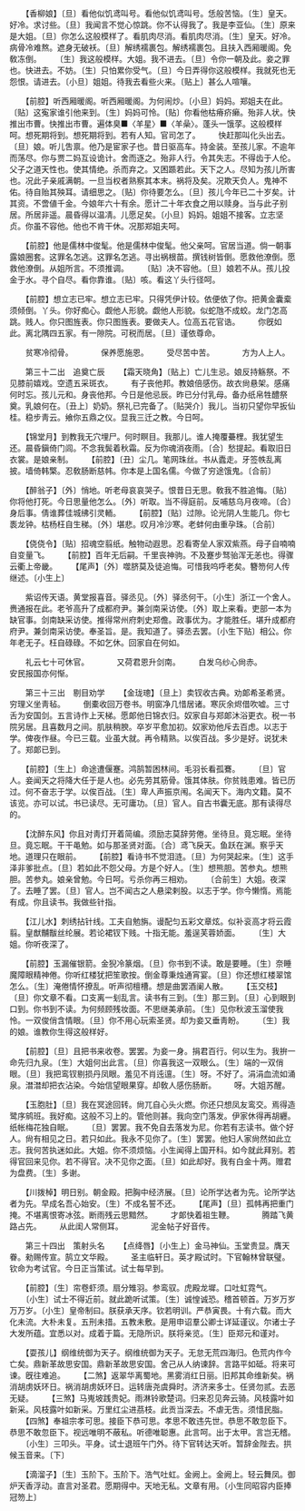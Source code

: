 <!-- { "loadSidebar": true } -->
　　【香柳娘】〔旦〕看他似饥鸢叫号。看他似饥鸢叫号。恁般苦恼。〔生〕皇天。好冷。求讨些。〔旦〕我闻言不觉心惊跳。你不认得我了。我是李亚仙。〔生〕原来是大姐。〔旦〕你怎么这般模样了。看肌肉尽消。看肌肉尽消。〔生〕皇天。好冷。病骨冷难熬。遮身无破袄。〔旦〕解绣襦裹包。解绣襦裹包。且扶入西厢暖阁。免敎冻倒。 
　　〔生〕我这般模样。大姐。我不进去。〔旦〕令你一朝及此。妾之罪也。快进去。不妨。〔生〕只怕累你受气。〔旦〕今日弄得你这般模样。我就死也无怨恨。请进去。〔小旦〕姐姐。待我去看些火来。〔贴上〕甚么人喧嚷。 

　　【前腔】听西厢暖阁。听西厢暖阁。为何闹炒。〔小旦〕妈妈。郑姐夫在此。〔贴〕这寃家谁引他来到。〔生〕妈妈可怜。〔贴〕你看他枯瘠疥癞。殆非人状。快推出市曹。快推出市曹。遍体臭■〈羊星〉■〈羊喿〉。蓬头一饿莩。这般模样呵。想死期将到。想死期将到。若有人知。官司怎了。 
　　快赶那叫化头出去。〔旦〕娘。听儿吿禀。他乃是宦家子也。昔日驱高车。持金装。至孩儿家。不逾年而荡尽。你与贾二妈互设诡计。舍而逐之。殆非人行。令其失志。不得齿于人伦。父子之道天性也。使其情绝。杀而弃之。又困踬若此。天下之人。尽知为孩儿所害也。况此子亲戚满朝。一旦当权者熟察其本末。祸将及矣。况欺天负人。鬼神不佑。待自贻其殃耳。请细思之。〔贴〕你待要怎么。〔旦〕孩儿今年已二十岁矣。计其资。不啻値千金。今娘年六十有余。愿计二十年衣食之用以赎身。当与此子别居。所居非遥。晨昏得以温凊。儿愿足矣。〔小旦〕妈妈。姐姐不接客。立志坚贞。你虽不容他。他也不肯干休。况那郑姐夫呵。 

　　【前腔】他是儒林中俊髦。他是儒林中俊髦。他父亲呵。官居当道。倘一朝事露娘圈套。这罪名怎逃。这罪名怎逃。寻出祸根苗。撰钱树皆倒。愿救他潦倒。愿救他潦倒。从姐所言。不须推调。 
　　〔贴〕决不容他。〔旦〕娘若不从。孩儿投金于水。寻个自尽。看你靠谁。〔贴〕咳。看这丫头行径呵。 

　　【前腔】想立志已牢。想立志已牢。只得凭伊计较。依便依了你。把黄金囊槖须倾倒。丫头。你好痴心。觑他人形貌。觑他人形貌。似蛇虺不成蛟。龙门怎高跳。贱人。你只图旌表。你只图旌表。要做夫人。位高五花官诰。 
　　你旣如此。离北隅四五家。有一隙院。可税而居。〔旦〕谨依尊命。 

　　贫寒冷彻骨。　　　　保养愿施恩。 
　　受尽苦中苦。　　　　方为人上人。 

　　第三十二出　追奠亡辰 
　　【霜天晓角】〔贴上〕亡儿生忌。娘反持觞祭。不见膝前嬉戏。空遗五采斑衣。 
　　有子丧他邦。教娘倍感伤。故衣尙悬架。感痛何时忘。孩儿元和。身丧他邦。今日是他忌辰。昨已分付乳母。备办纸帛牲醴祭奠。乳娘何在。〔丑上〕奶奶。祭礼已完备了。〔贴哭介〕我儿。当初只望你早扳仙桂。稳步靑云。飨你五鼎之仪。显我三迁之教。今日呵。 

　　【锦堂月】到教我无穴埋尸。何时瞑目。我那儿。谁人掩覆虆梩。我犹望生还。晨昏鎭倚门闾。不念我鬓着秋霜。反为你魂消夜雨。〔合〕愁提起。看取旧日衣裳。是娘亲制。 
　　【前腔】〔丑〕尘几。笔网珠丝。书从蠹走。牙签帙乱离披。墙倚韩檠。忍敎肠断慈帏。你本是上国名儒。今做了穷途饿鬼。〔合前〕 

　　【醉翁子】〔外〕悄地。听老母哀哀哭子。恨昔日无思。敎我不胜追悔。〔贴〕你将他打死。今日思量他怎么。〔外〕听取。当不得庭前。反哺慈乌月夜啼。〔合〕身后事。倩谁葬佳城绋引灵輀。 
　　【前腔】〔贴〕过隙。论光阴人生能几。你七袠龙钟。枯杨枉自生稊。〔外〕堪悲。叹月冷沙寒。老蚌何由重孕珠。〔合前〕 

　　【侥侥令】〔贴〕招魂空翦纸。触物动遐思。忍看寄垒人家双紫燕。母子自喃喃自变量飞。 
　　【前腔】百年无后嗣。千里丧神驹。不及蹇步驽骀浑无恙也。得骤云衢上帝畿。 
　　【尾声】〔外〕噬脐莫及徒追悔。可惜我呜呼老矣。簪笏何人传继述。〔小生上〕 

　　紫诏传天语。黄堂报喜音。驿丞见。〔外〕驿丞何干。〔小生〕浙江一个舍人。赉通报在此。老爷高升了成都府尹。兼剑南采访使。〔外〕取上来看。吏部一本为缺官事。剑南缺采访使。推得常州府刺史郑儋。政事优为。才能胜任。堪升成都府府尹。兼剑南采访使。奉圣旨。是。我知道了。驿丞去罢。〔小生下贴〕相公。你年老无子。枉自碌碌。不如乞休。回家自在何如。 

　　礼云七十可休官。　　　　又荷君恩升剑南。 
　　白发乌纱心尙赤。　　　　安民报国亦何惭。 

　　第三十三出　剔目劝学 
　　【金珑璁】〔旦上〕卖钗收古典。劝郞希圣希贤。穷理义坐靑毡。 
　　倒橐收回万卷书。明窗净几惜居诸。寒灰余烬借吹嘘。三寸舌为安国剑。五言诗作上天梯。愿郞他日锦衣归。奴家自与郑郞沐浴更衣。税一书院另居。且喜数月之间。肌肤稍腴。卒岁平愈加初。奴家劝他斥去百虑。以志于学。俾夜作昼。今已三载。业虽大就。再令精熟。以俟百战。多少是好。说犹未了。郑郞已到。 

　　【前腔】〔生上〕命途遭偃蹇。鸿鹄暂困林间。毛羽长看孤鶱。 
　　〔旦〕官人。妾闻天之将降大任于是人也。必先劳其筋骨。饿其体肤。你贫贱患难。皆已历过。何不奋志于学。以俟百战。〔生〕卑人声振京闱。名闻天下。海内文籍。莫不该览。亦可以试。书已读尽。无可庸功。〔旦〕官人。自古书囊无底。那有读得尽的。 

　　【沈醉东风】你且对靑灯开着简编。须励志莫辞劳倦。坐待旦。竟忘眠。坐待旦。竟忘眠。干干黾勉。如与那圣贤对面。〔合〕鸢飞戾天。鱼跃在渊。察乎天地。道理只在眼前。 
　　【前腔】看诗书不觉泪涟。〔旦〕为何哭起来。〔生〕这手泽非爹批点。〔旦〕若如此不怨父母。方是个好人。〔生〕想熊胆。苦参丸。想熊胆。苦参丸。娘亲曾勉。今日呵。亏杀你再三相劝。 
　　〔合前生〕大姐。夜深了。去睡了罢。〔旦〕官人。岂不闻古之人悬梁剌股。以志于学。你今懒惰。焉能有成。你且读书。我做些针指。 

　　【江儿水】刺绣拈针线。工夫自勉旃。谩配匀五彩文章炫。似补衮高才将云霞翦。皇猷黼黻丝纶展。若论裙钗下贱。十指无能。羞逞芙蓉娇面。 
　　〔生〕大姐。你听夜深了。 

　　【前腔】玉漏催银箭。金猊冷篆烟。〔旦〕你书到不读。敢是要睡。〔生〕奈睡魔障眼精神倦。你听红楼犹把笙歌按。倒金尊秉烛通宵宴。〔旦〕你还想红楼翠馆怎么。〔生〕淹倦情怀撩乱。听声彻檀槽。想是曲罢酒阑人散。 
　　【玉交枝】〔旦〕你文章不看。口支离一刬乱言。读书有三到。〔生〕那三到。〔旦〕心到眼到口到。你书到不读。为何频顾残妆面。不思继美承前。〔生〕见你秋波玉溜使我怜。一双俊俏含情眼。〔旦〕你不用心玩索圣贤。却为妾又垂靑盼。 
　　〔生〕我的娘。谁教你生得这般样好。 

　　【前腔】〔旦〕且把书来收卷。罢罢。为妾一身。捐君百行。何以生为。我拚一命先归九泉。〔生〕大姐何出此言。〔旦〕你喜我这一双眼么。〔生〕端的一双俏眼。〔旦〕我把鸾钗剔损丹凤眼。羞见不肖迍邅。〔生〕呀。不好了。涓涓血流如涌泉。澘澘却把衣沾染。今始信望眼果穿。却敎人感伤肠断。 
　　呀。大姐苏醒。 

　　【玉胞肚】〔旦〕我在冥途回转。尙兀自心头火燃。你还只想凤友鸾交。焉得造鹭序鹓班。我好痴。这般不习上的。管他则甚。我向空门落发。伊家休得再胡纒。纸帐梅花独自眠。 
　　〔旦〕罢罢。我不免自去落发为尼。你若有志读书。做个好人。尙有相见之日。若只如此。我永不见你了。〔生〕罢罢。他妇人家尙然如此立志。我何苦执迷如此。大姐。你不须烦恼。小生闻得上国开科。如今就此拜别。若得官回来见你。若不得官。决不见你之面。〔旦〕如此却好。我有白金十两。赠君为盘费。〔生〕多谢。 

　　【川拨棹】明日别。朝金殿。把胸中经济展。〔旦〕论所学达者为先。论所学达者为先。早成名吾心始安。〔生〕不成名誓不还。 
　　【尾声】〔旦〕孤帏再把重门掩。不堪离恨寄冰弦。断雨残云思黯然。 
　　才郞快着祖生鞭。　　　　腾踏飞黄路占先。 
　　从此闺人常侧耳。　　　　泥金帖子好音传。 

　　第三十四出　策射头名 
　　【点绛唇】〔小生上〕金马神仙。玉堂贵显。膺天眷。勑赐传宣。鹄立文华殿。 
　　圣主临轩日。英才殿试时。下官翰林曾联璧。钦命为考试官。今日正当策试。试士每早到。 

　　【前腔】〔生〕帘卷虾须。扇分雉羽。参鸾驭。虎殿龙墀。口吐虹霓气。 
　　〔小生〕试士不得近前。就此跪听试策。〔生〕诚惶诚恐。稽首顿首。万岁万岁万万岁。〔小生〕皇帝制曰。朕获承天序。钦若明训。严恭寅畏。十有六载。而大化未流。大朴未复。五刑未措。五教未敷。是用申诏羣公卿士详延谨议。尔诸士子大发所蕴。宜悉以对。成着于篇。无隐所识。朕将亲览。〔生〕臣郑元和谨对。 

　　【耍孩儿】纲维统御为天子。纲维统御为天子。无怠无荒四海归。色荒内作今亡矣。鼎新革故思安国。鼎新革故思安国。舍己从人纳谏辞。言路平如砥。将来可谏。旣往难追。 
　　【二煞】返翠华离蜀地。黑雾消红日丽。旧邦其命维新矣。祸消胡虏妖环日。祸消胡虏妖环日。运转唐尧虞舜时。济济来多士。任贤勿贰。去恶无疑。 
　　【三煞】马嵬坡践贵妃。雨淋铃歌楚词。归来忍见奔云骑。风枝露叶如新采。风枝露叶如新采。万里红尘进茘枝。此贡当深去。不虐无吿。须惜民脂。 
　　【四煞】奉祖宗孝可思。接臣下恭可思。孝思不敢违先世。恭思不敢忽臣下。恭思不敢忽臣下。视远唯明不蔽私。听德唯聪惠。此言呵。出于太甲。言岂无稽。 
　　〔小生〕三叩头。平身。试士退班午门外。待下官转达天听。暂辞金陛去。拱候玉音来。〔下〕 

　　【滴溜子】〔生〕玉阶下。玉阶下。浩气吐虹。金阙上。金阙上。轻云舞凤。御炉天香浮动。直言对圣君。愿期得中。天地无私。文章有用。〔小生同昭容内臣捧冠笏上〕 

